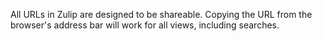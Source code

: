 All URLs in Zulip are designed to be shareable.  Copying the URL from
the browser's address bar will work for all views, including searches.